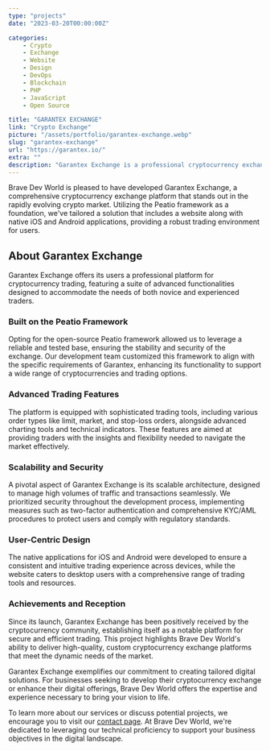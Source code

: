 ```yaml
---
type: "projects"
date: "2023-03-20T00:00:00Z"

categories: 
    - Crypto
    - Exchange
    - Website
    - Design
    - DevOps
    - Blockchain
    - PHP
    - JavaScript
    - Open Source

title: "GARANTEX EXCHANGE"
link: "Crypto Exchange"
picture: "/assets/portfolio/garantex-exchange.webp"
slug: "garantex-exchange"
url: "https://garantex.io/"
extra: ""
description: "Garantex Exchange is a professional cryptocurrency exchange platform. The platform includes a website and native applications for iOS and Android."
---
```

Brave Dev World is pleased to have developed Garantex Exchange, a comprehensive cryptocurrency exchange platform that stands out in the rapidly evolving crypto market. Utilizing the Peatio framework as a foundation, we've tailored a solution that includes a website along with native iOS and Android applications, providing a robust trading environment for users.

## About Garantex Exchange
Garantex Exchange offers its users a professional platform for cryptocurrency trading, featuring a suite of advanced functionalities designed to accommodate the needs of both novice and experienced traders.

### Built on the Peatio Framework
Opting for the open-source Peatio framework allowed us to leverage a reliable and tested base, ensuring the stability and security of the exchange. Our development team customized this framework to align with the specific requirements of Garantex, enhancing its functionality to support a wide range of cryptocurrencies and trading options.

### Advanced Trading Features
The platform is equipped with sophisticated trading tools, including various order types like limit, market, and stop-loss orders, alongside advanced charting tools and technical indicators. These features are aimed at providing traders with the insights and flexibility needed to navigate the market effectively.

### Scalability and Security
A pivotal aspect of Garantex Exchange is its scalable architecture, designed to manage high volumes of traffic and transactions seamlessly. We prioritized security throughout the development process, implementing measures such as two-factor authentication and comprehensive KYC/AML procedures to protect users and comply with regulatory standards.

### User-Centric Design
The native applications for iOS and Android were developed to ensure a consistent and intuitive trading experience across devices, while the website caters to desktop users with a comprehensive range of trading tools and resources.

### Achievements and Reception
Since its launch, Garantex Exchange has been positively received by the cryptocurrency community, establishing itself as a notable platform for secure and efficient trading. This project highlights Brave Dev World's ability to deliver high-quality, custom cryptocurrency exchange platforms that meet the dynamic needs of the market.

Garantex Exchange exemplifies our commitment to creating tailored digital solutions. For businesses seeking to develop their cryptocurrency exchange or enhance their digital offerings, Brave Dev World offers the expertise and experience necessary to bring your vision to life.

To learn more about our services or discuss potential projects, we encourage you to visit our [contact page](https://vasilkoff.com/contact-us). At Brave Dev World, we're dedicated to leveraging our technical proficiency to support your business objectives in the digital landscape.